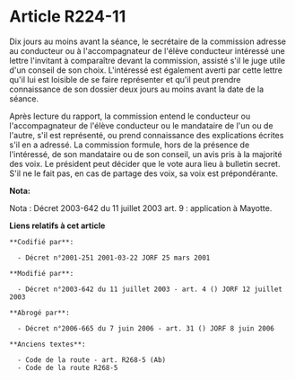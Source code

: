 # Article R224-11

Dix jours au moins avant la séance, le secrétaire de la commission adresse au conducteur ou à l'accompagnateur de l'élève
conducteur intéressé une lettre l'invitant à comparaître devant la commission, assisté s'il le juge utile d'un conseil de son
choix. L'intéressé est également averti par cette lettre qu'il lui est loisible de se faire représenter et qu'il peut prendre
connaissance de son dossier deux jours au moins avant la date de la séance.

Après lecture du rapport, la commission entend le conducteur ou l'accompagnateur de l'élève conducteur ou le mandataire de
l'un ou de l'autre, s'il est représenté, ou prend connaissance des explications écrites s'il en a adressé. La commission
formule, hors de la présence de l'intéressé, de son mandataire ou de son conseil, un avis pris à la majorité des voix. Le
président peut décider que le vote aura lieu à bulletin secret. S'il ne le fait pas, en cas de partage des voix, sa voix est
prépondérante.

**Nota:**

Nota : Décret 2003-642 du 11 juillet 2003 art. 9 : application à Mayotte.

**Liens relatifs à cet article**

	**Codifié par**:

	  - Décret n°2001-251 2001-03-22 JORF 25 mars 2001

	**Modifié par**:

	  - Décret n°2003-642 du 11 juillet 2003 - art. 4 () JORF 12 juillet 2003

	**Abrogé par**:

	  - Décret n°2006-665 du 7 juin 2006 - art. 31 () JORF 8 juin 2006

	**Anciens textes**:

	  - Code de la route - art. R268-5 (Ab)
	  - Code de la route R268-5
